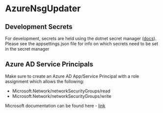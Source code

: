 # AzureNsgUpdater

## Development Secrets

For development, secrets are held using the dotnet secret manager ([docs](https://docs.microsoft.com/en-us/aspnet/core/security/app-secrets?view=aspnetcore-5.0&tabs=windows#how-the-secret-manager-tool-works)). Please see the appsettings.json file for info on which secrets need to be set in the secret manager

## Azure AD Service Principals

Make sure to create an Azure AD App/Service Principal with a role assignment which allows the following:
 - Microsoft.Network/networkSecurityGroups/read
 - Microsoft.Network/networkSecurityGroups/write

Microsoft documentation can be found here - [link](https://docs.microsoft.com/en-gb/azure/active-directory/develop/howto-create-service-principal-portal)
